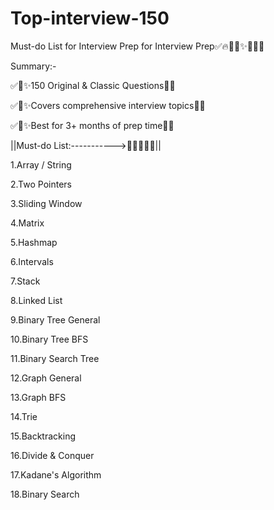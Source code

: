 # Top-interview-150
Must-do List for Interview Prep for Interview Prep✅🔥🚀💖✨📝🎯📌

Summary:-

✅🚀✨150 Original & Classic Questions💖🎯

✅🚀✨Covers comprehensive interview topics💖🎯

✅🚀✨Best for 3+ months of prep time💖🎯

||Must-do List:----------->🚀🔥✅🎯📝||

1.Array / String

2.Two Pointers

3.Sliding Window

4.Matrix

5.Hashmap

6.Intervals

7.Stack

8.Linked List

9.Binary Tree General

10.Binary Tree BFS

11.Binary Search Tree

12.Graph General

13.Graph BFS

14.Trie

15.Backtracking

16.Divide & Conquer

17.Kadane's Algorithm

18.Binary Search
